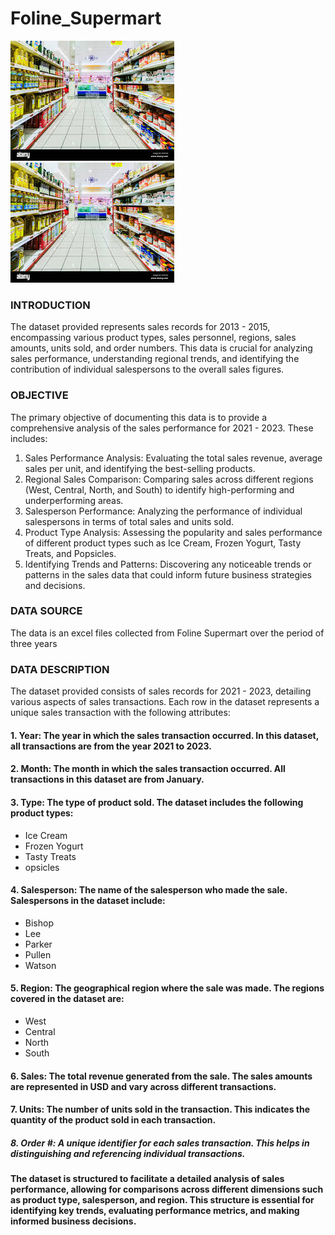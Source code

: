 # Foline_Supermart
![](Foline_pix.jpeg) ![](Foline_pix.jpeg)
### INTRODUCTION
The dataset provided represents sales records for 2013 - 2015, encompassing various product types, sales personnel, regions, sales amounts, units sold, and order numbers. This data is crucial for analyzing sales performance, understanding regional trends, and identifying the contribution of individual salespersons to the overall sales figures.
### OBJECTIVE
The primary objective of documenting this data is to provide a comprehensive analysis of the sales performance for 2021 - 2023. These includes:
  1.	Sales Performance Analysis: Evaluating the total sales revenue, average sales per unit, and identifying the best-selling products.
  2.	Regional Sales Comparison: Comparing sales across different regions (West, Central, North, and South) to identify high-performing and underperforming areas.
  3.	Salesperson Performance: Analyzing the performance of individual salespersons in terms of total sales and units sold.
  4.	Product Type Analysis: Assessing the popularity and sales performance of different product types such as Ice Cream, Frozen Yogurt, Tasty Treats, and Popsicles.
  5.	Identifying Trends and Patterns: Discovering any noticeable trends or patterns in the sales data that could inform future business strategies and decisions.
### DATA SOURCE
The data is an excel files collected from Foline Supermart over the period of three years
### DATA DESCRIPTION
The dataset provided consists of sales records for 2021 - 2023, detailing various aspects of sales transactions. Each row in the dataset represents a unique sales transaction with the following attributes:
#### 1.	Year: The year in which the sales transaction occurred. In this dataset, all transactions are from the year 2021 to 2023.
#### 2.	Month: The month in which the sales transaction occurred. All transactions in this dataset are from January.
#### 3.	Type: The type of product sold. The dataset includes the following product types:
- Ice Cream
- Frozen Yogurt
-  Tasty Treats
-   opsicles
#### 4.	Salesperson: The name of the salesperson who made the sale. Salespersons in the dataset include:
- Bishop
- Lee
- Parker
- Pullen
- Watson
#### 5.	Region: The geographical region where the sale was made. The regions covered in the dataset are:
- West
- Central
- North
- South
#### 6.	Sales: The total revenue generated from the sale. The sales amounts are represented in USD and vary across different transactions.
#### 7.	Units: The number of units sold in the transaction. This indicates the quantity of the product sold in each transaction.
##### 8.	Order #: A unique identifier for each sales transaction. This helps in distinguishing and referencing individual transactions.
#### The dataset is structured to facilitate a detailed analysis of sales performance, allowing for comparisons across different dimensions such as product type, salesperson, and region. This structure is essential for identifying key trends, evaluating performance metrics, and making informed business decisions.
